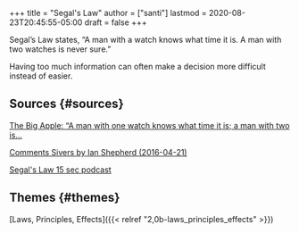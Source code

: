 +++
title = "Segal's Law"
author = ["santi"]
lastmod = 2020-08-23T20:45:55-05:00
draft = false
+++

Segal’s Law states, “A man with a watch knows what time it is. A man with two watches is never sure.”

Having too much information can often make a decision more difficult instead of easier.


## Sources {#sources}

[The Big Apple: “A man with one watch knows what time it is; a man with two is...](https://www.barrypopik.com/index.php/new%5Fyork%5Fcity/entry/a%5Fman%5Fwith%5Fone%5Fwatch%5Fknows%5Fwhat%5Ftime%5Fit%5Fis%5Fa%5Fman%5Fwith%5Ftwo%5Fis%5Fnever%5Fsure/)

[Comments Sivers by Ian Shepherd (2016-04-21)](https://sivers.org/counter)

[Segal's Law 15 sec podcast](https://www.waywordradio.org/segals-law/)


## Themes {#themes}

[Laws, Principles, Effects]({{< relref "2,0b-laws_principles_effects" >}})
